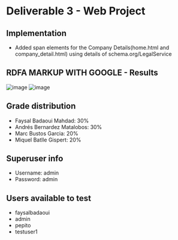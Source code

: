 # Deliverable 3 - Web Project
## Implementation
- Added span elements for the Company Details(home.html and company_detail.html) using details of schema.org/LegalService

## RDFA MARKUP WITH GOOGLE - Results
![image](https://github.com/faysalbadaoui/Web-Project/assets/73638078/917c195b-df1b-4472-b740-f7750cb00fdf)
![image](https://github.com/faysalbadaoui/Web-Project/assets/73638078/99617e45-a1ce-41a2-b5d2-e69920e00e19)

## Grade distribution
- Faysal Badaoui Mahdad: 30%
- Andrés Bernardez Matalobos: 30%
- Marc Bustos Garcia: 20%
- Miquel Batlle Gispert: 20%
## Superuser info
- Username: admin
- Password: admin
## Users available to test
- faysalbadaoui
- admin
- pepito
- testuser1
